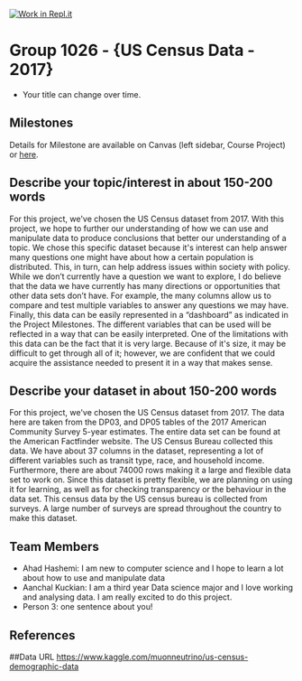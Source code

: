 [![Work in Repl.it](https://classroom.github.com/assets/work-in-replit-14baed9a392b3a25080506f3b7b6d57f295ec2978f6f33ec97e36a161684cbe9.svg)](https://classroom.github.com/online_ide?assignment_repo_id=362838&assignment_repo_type=GroupAssignmentRepo)
# Group 1026 - {US Census Data - 2017}

- Your title can change over time.

## Milestones

Details for Milestone are available on Canvas (left sidebar, Course Project) or [here](https://firas.moosvi.com/courses/data301/project/milestone01.html).

## Describe your topic/interest in about 150-200 words
For this project, we've chosen the US Census dataset from 2017. With this project, we hope to further our understanding of how we can use and manipulate data to produce conclusions that better our understanding of a topic. We chose this specific dataset because it's interest can help answer many questions one might have about how a certain population is distributed. This, in turn, can help address issues within society with policy. While we don’t currently have a question we want to explore, I do believe that the data we have currently has many directions or opportunities that other data sets don’t have. For example, the many columns allow us to compare and test multiple variables to answer any questions we may have. Finally, this data can be easily represented in a “dashboard” as indicated in the Project Milestones. The different variables that can be used will be reflected in a way that can be easily interpreted. One of the limitations with this data can be the fact that it is very large. Because of it's size, it may be difficult to get through all of it; however, we are confident that we could acquire the assistance needed to present it in a way that makes sense. 



## Describe your dataset in about 150-200 words

For this project, we've chosen the US Census dataset from 2017. The data here are taken from the DP03, and DP05 tables of the 2017 American Community Survey 5-year estimates. The entire data set can be found at the American Factfinder website. The US Census Bureau collected this data. We have about 37 columns in the dataset, representing a lot of different variables such as transit type, race, and household income. Furthermore, there are about 74000 rows making it a large and flexible data set to work on. Since this dataset is pretty flexible, we are planning on using it for learning, as well as for checking transparency or the behaviour in the data set. This census data by the US census bureau is collected from surveys. A large number of surveys are spread throughout the country to make this dataset.

## Team Members

- Ahad Hashemi: I am new to computer science and I hope to learn a lot about how to use and manipulate data
- Aanchal Kuckian: I am a third year Data science major and I love working and analysing data. I am really excited to do this project.
- Person 3: one sentence about you!

## References

##Data URL
https://www.kaggle.com/muonneutrino/us-census-demographic-data 
